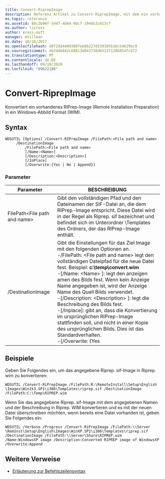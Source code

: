```yaml
---
title: Convert-RiprepImage
description: Referenz Artikel zu Convert-RiprepImage, mit dem ein vorhandenes RIPrep-Image (Remote Installation Vorbereitungs Image) in das Windows-Abbild Format (WIM) konvertiert wird.
ms.topic: reference
ms.assetid: 88c2b96f-5947-4b64-9dcf-1946b3c013cf
ms.author: lizross
author: eross-msft
manager: mtillman
ms.date: 10/16/2017
ms.openlocfilehash: d9f29d4409389feb862278539105b10c54629bc9
ms.sourcegitcommit: db2d46842c68813d043738d6523f13d8454fc972
ms.translationtype: MT
ms.contentlocale: de-DE
ms.lasthandoff: 09/10/2020
ms.locfileid: "89622186"
---
```

# <a name="convert-riprepimage"></a>Convert-RiprepImage

Konvertiert ein vorhandenes RIPrep-Image (Remote Installation Preparation) in ein Windows-Abbild Format (WIM).

## <a name="syntax"></a>Syntax

```
WDSUTIL [Options] /Convert-RIPrepImage /FilePath:<File path and name>
     /DestinationImage
         /FilePath:<File path and name>
         [/Name:<Name>]
         [/Description:<Description>]
         [/InPlace]
         [/Overwrite:{Yes | No | Append}]
```

### <a name="parameters"></a>Parameter

|            Parameter            |                                                                                                                                                                                                                                                                                                               BESCHREIBUNG                                                                                                                                                                                                                                                                                                                |
|---------------------------------|------------------------------------------------------------------------------------------------------------------------------------------------------------------------------------------------------------------------------------------------------------------------------------------------------------------------------------------------------------------------------------------------------------------------------------------------------------------------------------------------------------------------------------------------------------------------------------------------------------------------------------------|
| FilePath\<File path and name> |                                                                                                                                                                                                       Gibt den vollständigen Pfad und den Dateinamen der SIF-Datei an, die dem RIPrep-Image entspricht. Diese Datei wird in der Regel als Riprep. sif bezeichnet und befindet sich im Unterordner \Templates des Ordners, der das RIPrep-Image enthält.                                                                                                                                                                                                       |
|        /DestinationImage        | Gibt die Einstellungen für das Ziel Image mit den folgenden Optionen an.</br>-/FilePath: \<File path and name> legt den vollständigen Dateipfad für die neue Datei fest. Beispiel: **c:\temp\convert.wim**</br>-[/Name: \<Name> ]: legt den anzeigen amen des Bilds fest. Wenn kein Anzeige Name angegeben ist, wird der Anzeige Name des Quell Bilds verwendet.</br>-[/Description: \<Description> ]: legt die Beschreibung des Bilds fest.</br>-[/Inplace]: gibt an, dass die Konvertierung im ursprünglichen RIPrep-Image stattfinden soll, und nicht in einer Kopie des ursprünglichen Bilds. Dies ist das Standardverhalten.</br>-[/Overwrite: {Yes |

## <a name="examples"></a>Beispiele

Geben Sie Folgendes ein, um das angegebene Riprep. sif-Image in Riprep. wim zu konvertieren:
```
WDSUTIL /Convert-RiPrepImage /FilePath:R:\RemoteInstall\Setup\English
\Images\Win2k3.SP1\i386\Templates\riprep.sif /DestinationImage
/FilePath:C:\Temp\RIPREP.wim
```
Wenn Sie das angegebene Riprep. sif-Image mit dem angegebenen Namen und der Beschreibung in Riprep. WIM konvertieren und es mit der neuen Datei überschreiben möchten, wenn bereits eine Datei vorhanden ist, geben Sie Folgendes ein:
```
WDSUTIL /Verbose /Progress /Convert-RiPrepImage /FilePath:\\Server
\RemInst\Setup\English\Images\WinXP.SP2\i386\Templates\riprep.sif
/DestinationImage /FilePath:\\Server\Share\RIPREP.wim
/Name:WindowsXP image /Description:Converted RIPREP image of WindowsXP
/Overwrite:Append
```

## <a name="additional-references"></a>Weitere Verweise

- [Erläuterung zur Befehlszeilensyntax](command-line-syntax-key.md)